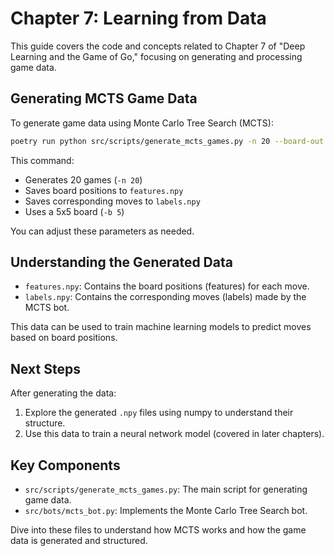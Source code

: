 # Chapter 7: Learning from Data

This guide covers the code and concepts related to Chapter 7 of "Deep Learning and the Game of Go," focusing on generating and processing game data.

## Generating MCTS Game Data

To generate game data using Monte Carlo Tree Search (MCTS):

```bash
poetry run python src/scripts/generate_mcts_games.py -n 20 --board-out features.npy --move-out labels.npy -b 5
```

This command:
- Generates 20 games (`-n 20`)
- Saves board positions to `features.npy`
- Saves corresponding moves to `labels.npy`
- Uses a 5x5 board (`-b 5`)

You can adjust these parameters as needed.

## Understanding the Generated Data

- `features.npy`: Contains the board positions (features) for each move.
- `labels.npy`: Contains the corresponding moves (labels) made by the MCTS bot.

This data can be used to train machine learning models to predict moves based on board positions.

## Next Steps

After generating the data:
1. Explore the generated `.npy` files using numpy to understand their structure.
2. Use this data to train a neural network model (covered in later chapters).

## Key Components

- `src/scripts/generate_mcts_games.py`: The main script for generating game data.
- `src/bots/mcts_bot.py`: Implements the Monte Carlo Tree Search bot.

Dive into these files to understand how MCTS works and how the game data is generated and structured.

